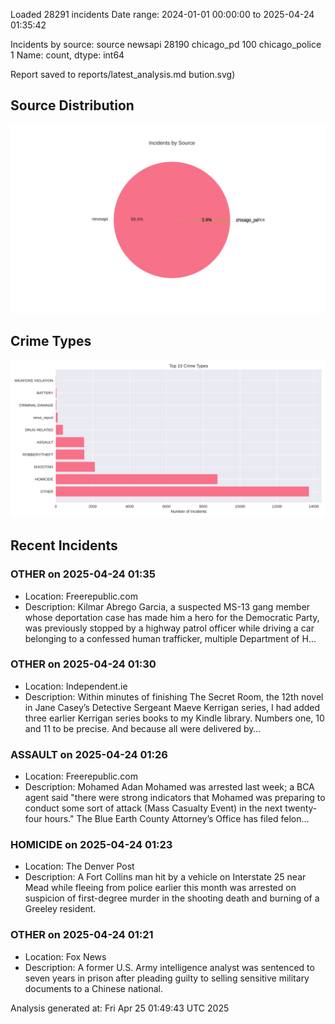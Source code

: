 
Loaded 28291 incidents
Date range: 2024-01-01 00:00:00 to 2025-04-24 01:35:42

Incidents by source:
source
newsapi           28190
chicago_pd          100
chicago_police        1
Name: count, dtype: int64

Report saved to reports/latest_analysis.md
bution.svg)

## Source Distribution
![Source Distribution](images/source_distribution.svg)

## Crime Types
![Crime Types](images/crime_types.svg)

## Recent Incidents

### OTHER on 2025-04-24 01:35
- Location: Freerepublic.com
- Description: Kilmar Abrego Garcia, a suspected MS-13 gang member whose deportation case has made him a hero for the Democratic Party, was previously stopped by a highway patrol officer while driving a car belonging to a confessed human trafficker, multiple Department of H…


### OTHER on 2025-04-24 01:30
- Location: Independent.ie
- Description: Within minutes of finishing The Secret Room, the 12th novel in Jane Casey’s Detective Sergeant Maeve Kerrigan series, I had added three earlier Kerrigan series books to my Kindle library. Numbers one, 10 and 11 to be precise. And because all were delivered by…


### ASSAULT on 2025-04-24 01:26
- Location: Freerepublic.com
- Description: Mohamed Adan Mohamed was arrested last week; a BCA agent said "there were strong indicators that Mohamed was preparing to conduct some sort of attack (Mass Casualty Event) in the next twenty-four hours." The Blue Earth County Attorney’s Office has filed felon…


### HOMICIDE on 2025-04-24 01:23
- Location: The Denver Post
- Description: A Fort Collins man hit by a vehicle on Interstate 25 near Mead while fleeing from police earlier this month was arrested on suspicion of first-degree murder in the shooting death and burning of a Greeley resident.


### OTHER on 2025-04-24 01:21
- Location: Fox News
- Description: A former U.S. Army intelligence analyst was sentenced to seven years in prison after pleading guilty to selling sensitive military documents to a Chinese national.

Analysis generated at: Fri Apr 25 01:49:43 UTC 2025
